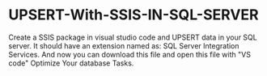 # UPSERT-With-SSIS-IN-SQL-SERVER
Create a SSIS package in visual studio code and UPSERT data in your SQL server. 
It should have an extension named as: SQL Server Integration Services.
And now you can download this file and open this file with "VS code"
Optimize Your database Tasks.
